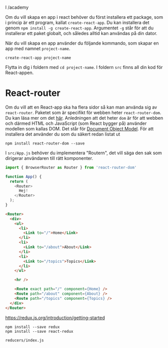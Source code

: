 I /academy

Om du vill skapa en app i react behöver du först installera ett package, som i princip är ett program, kallat `create-react-app`.
Du kan installera det genom `npm install -g create-react-app`. Argumentet `-g` står för att du installerar ett paket globalt, och således alltid kan användas på din dator.

När du vill skapa en app använder du följande kommando, som skapar en app med namnet `project-name`.
```
create-react-app project-name
```

Flytta in dig i foldern med `cd project-name`.
I foldern `src` finns all din kod för React-appen.

# React-router
Om du vill att en React-app ska ha flera sidor så kan man använda sig av `react-router`.
Paketet som är specifikt för webben heter `react-router-dom`. Du kan läsa mer om det [här](https://reacttraining.com/react-router/web/guides/quick-start). Anledningen att det heter `dom` är för att webben och därmed HTML och JavaScript (som React bygger på) använder modellen som kallas DOM. Det står för [Document Object Model](https://en.wikipedia.org/wiki/Document_Object_Model).
 För att installera det använder du som du säkert redan listat ut

```
npm install react-router-dom --save
```

I `src/App.js` behöver du implementera "Routern", det vill säga den sak som dirigerar användaren till rätt komponenter.
```js
import { BrowserRouter as Router } from 'react-router-dom'

function App() {
  return (
    <Router>
      Hej!
    </Router>
  );
}
```

```html
<Router>
  <div>
    <ul>
      <li>
        <Link to="/">Home</Link>
      </li>
      <li>
        <Link to="/about">About</Link>
      </li>
      <li>
        <Link to="/topics">Topics</Link>
      </li>
    </ul>

    <hr />

    <Route exact path="/" component={Home} />
    <Route path="/about" component={About} />
    <Route path="/topics" component={Topics} />
  </div>
</Router>
```

https://redux.js.org/introduction/getting-started
```
npm install --save redux
npm install --save react-redux
```

`reducers/index.js`
